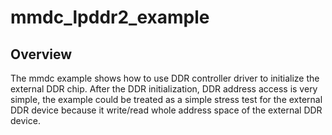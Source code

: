 # mmdc_lpddr2_example

## Overview
The mmdc example shows how to use DDR controller driver to initialize the external DDR chip.
After the DDR initialization, DDR address access is very simple, the example could be treated
as a simple stress test for the external DDR device because it write/read whole address space
of the external DDR device.

